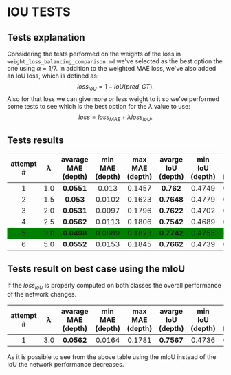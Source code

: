 <!-- markdownlint-disable MD012 MD033 -->

# IOU TESTS

## Tests explanation

Considering the tests performed on the weights of the loss in `weight_loss_balancing_comparison.md` we've selected as the best option the one using $\alpha = 1/7$. In addition to the weighted MAE loss, we've also added an IoU loss, which is defined as:
$$loss_{IoU} = 1 - IoU(pred, GT).$$
Also for that loss we can give more or less weight to it so we've performed some tests to see which is the best option for the $\lambda$ value to use:
$$loss = loss_{MAE} + \lambda loss_{IoU}.$$

## Tests results

<div class=result_table>

| attempt \# | $\lambda$ | avarage MAE (depth) |  min MAE (depth) | max MAE (depth) |avarge IoU (depth) |min IoU (depth) |  max IoU (depth) |
| :--------: | :-------: | :-----------------: | :--------------: | :-------------: | :---------------: | :------------: | :--------------: |
| 1          | 1.0       | **0.0551**          | 0.013            | 0.1457          | **0.762**         | 0.4749         | 0.9325           |
| 2          | 1.5       | **0.053**           | 0.0102           | 0.1623          | **0.7648**        | 0.4779         | 0.9473           |
| 3          | 2.0       | **0.0531**          | 0.0097           | 0.1796          | **0.7622**        | 0.4702         | 0.9507           |
| 4          | 2.5       | **0.0562**          | 0.0113           | 0.1806          | **0.7542**        | 0.4689         | 0.9377           |
| 5          | 3.0       | **0.0498**          | 0.0089           | 0.1823          | **0.7742**        | 0.4755         | 0.9578           |
| 6          | 5.0       | **0.0552**          | 0.0153           | 0.1845          | **0.7662**        | 0.4739         | 0.9225           |

</div>

## Tests result on best case using the mIoU

If the $loss_{IoU}$ is properly computed on both classes the overall performance of the network changes.

| attempt \# | $\lambda$ | avarage MAE (depth) |  min MAE (depth) | max MAE (depth) |avarge IoU (depth) |min IoU (depth) |  max IoU (depth) |
| :--------: | :-------: | :-----------------: | :--------------: | :-------------: | :---------------: | :------------: | :--------------: |
| 1          | 3.0       | **0.0562**          | 0.0164           | 0.1781          | **0.7567**        | 0.4736         | 0.9243           |

As it is possible to see from the above table using the mIoU instead of the IoU the network performance decreases.

<!-- HTML styles -->
<style>
    .result_table {
        text-align: center;
    }
    .result_table th {
        word-wrap: break-word;
        text-align: center;
    }
    .result_table tr:nth-child(5) { background: green; }
</style>
